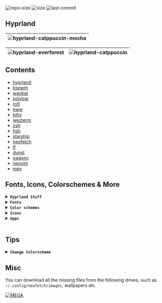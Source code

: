 ![repo-size](https://img.shields.io/github/repo-size/ImRayy/dotfiles?style=for-the-badge&logo=github&color=C9CBFF&logoColor=D9E0EE&labelColor=302D41)
![size](https://img.shields.io/github/languages/code-size/ImRayy/dotfiles?style=for-the-badge&logo=gnu-bash&color=ee999f&logoColor=D9E0EE&labelColor=302D41)
![last-commit](https://img.shields.io/github/last-commit/ImRayy/dotfiles?style=for-the-badge&logo=git&color=8bd5ca&logoColor=D9E0EE&labelColor=302D41)

## Hyprland

| ![hyprland-catppuccin-mocha](https://ik.imagekit.io/rayshold/dotfiles/_config/hypr/hyprland-catppuccin-mocha.webp?updatedAt=1706289641661) |
| --- |

| ![hyprland-everforest](https://ik.imagekit.io/rayshold/dotfiles/_config/hypr/hyprland-everforest.webp?updatedAt=1698346799068) | ![hyprland-catppuccin ](https://ik.imagekit.io/rayshold/dotfiles/hyprland.webp?updatedAt=1680764325650) |
| --- | --- |

## Contents

- [hyprland](https://github.com/ImRayy/dotfiles/tree/master/.config/hypr)
- [bspwm](https://github.com/ImRayy/dotfiles/tree/master/.config/bspwm)
- [waybar](https://github.com/ImRayy/dotfiles/tree/master/.config/waybar)
- [polybar](https://github.com/adi1090x/polybar-themes)
- [rofi](https://github.com/ImRayy/dotfiles/tree/master/.config/rofi)
- [eww](https://github.com/ImRayy/dotfiles/tree/master/.config/eww/applets)
- [kitty](https://github.com/ImRayy/dotfiles/tree/master/.config/kitty)
- [wezterm](https://github.com/ImRayy/dotfiles/tree/master/.config/wezterm)
- [zsh](https://github.com/ImRayy/dotfiles/tree/master/.config/zsh)
- [fish](https://github.com/ImRayy/dotfiles/tree/master/.config/fish)
- [starship](https://github.com/ImRayy/dotfiles/blob/master/.config/starship.toml)
- [neofetch](https://github.com/ImRayy/dotfiles/blob/master/.config/neofetch)
- [lf](https://github.com/ImRayy/dotfiles/blob/master/.config/lf)
- [dunst](https://github.com/ImRayy/dotfiles/blob/master/.config/dunst)
- [swaync](https://github.com/ImRayy/dotfiles/tree/master/.config/swaync)
- [neovim](https://github.com/ImRayy/dotfiles/blob/master/.config/nvim)
- [mpv](https://github.com/ImRayy/dotfiles/tree/master/.config/mpv)

## Fonts, Icons, Colorschemes & More

<details>
<summary><b><code>Hyprland Stuff</code></b></summary>
    <ul>
        <li>sww</li>
        <li>grim</li>
        <li>slurp</li>
        <li>swaylock</li>
        <li>wf-recorder</li>
        <li>cliphist</li>
        <li>hyprpicker</li>
        <li>polkit-gnome</li>
    </ul>
</details>
<details>
<summary><b><code>Fonts</code></b></summary>
    <ul>
        <li>Cartograph CF</li>
        <li>CaskaydiaCove Nerd Font</li> 
        <li>Open Sans</li>
        <li>Font Awesome</li>
    </ul>
</details>
<details>
<summary><b><code>Color schemes</code></b></summary>
    <ul>
        <li>Catppuccin  Mocha</li>
        <li>Everforest</li>
        <li>Nightowl</li>
    </ul>
</details>
<details>
<summary><b><code>Icons</code></b></summary>
    <ul>
        <li><b>Mouse Cursor: </b>Bibata Modern Ice</li>
        <li><b>Apps: </b>Papirus</li>
    </ul>
</details>
<details>
<summary><b><code>Apps</code></b></summary>
    <ul>
        <li><b>📁 File Manager: </b>lf (tui) & nemo (gui)</li>
        <li><b>🧑‍💻 Code Editor: </b>Neovim & Vscode like most</li>
        <li><b>📽 Video Player: </b>MPV</li>
        <li><b>🎵 Music Player: </b>Tauon Music Box</li>
        <li><b>🗿 Emoji Picker: </b>rofi-emoji</li>
        <li><b>📔 Note Taking: </b>Obsidian, Neovim (with <code>telekasten.nvim</code> plugin)</li>
    </ul>
</details>
<br>

## Tips

<details>
<summary><code><b>Change Colorscheme</b></code></summary>
<br>
There isn't an easy script to change the colorscheme yet, but in the future, if the list of colorschemes grows, I'll make sure to include one. For now, you can manually change the colorscheme of each component. Follow along...
<h4>Waybar</h4>
Edit <code>~/.config/hypr/startup.conf</code> and replace <code>~/.config/waybar/launch.sh [--everforest/--nightowl]</code>, Why Nightowl? Well, it's my own colorscheme inspired by Catppuccin Mocha and the color palette of Tailwind CSS. Maybe in the future, I'll change it. For now, I couldn't think of any other names.

<h4>Neovim</h4>
Just change <code>vim.cmd.colorscheme("everforest")</code> this line in <code>~/.config/nvim/init.lua</code> to whatever colorscheme you prefer or use <code>Telescope colorscheme</code> to check or switch between available colorschemes.

<h4>Swaync</h4>
Uncomment either of lines in <code>~/.config/swaync/style.css</code>

<pre>
<code >
/* @import "./colorschemes/nightowl.css"; */
@import "./colorschemes/everforest.css";
</code>
</pre>

<h4>Kitty</h4>
With kitty I'm using unmodified Catppuccin Mocha theme, not nightowl

Change <code>include themes/everforest.conf</code> in <code>~/.config/kitty/kitty.conf</code>

<h4>Hyprland</h4>
I haven't made major color changes in Hyprland, but there are two variables you can modify in <code>~/.config/hypr/hyprland.conf</code>. <code>$active_border</code> & <code>$inactive_border</code>

<h4>zsh</h4>
Even though it's not necessary to change the zsh colorscheme if you're using the same colorscheme as your terminal, if you still want to, add any of the following to <code>~/.config/zsh/zsh_plugins</code> > <code>single_file_plugins=()</code>
<ul>
<li><code>catppuccin/zsh-syntax-highlighting/main/themes/catppuccin_mocha-zsh-syntax-highlighting.zsh</code></li>
<li><code>sainnhe/dotfiles/master/.zsh-theme/everforest-dark.zsh</code></li>
</ul>
</details>

## Misc

You can download all the missing files from the following drives, such as `~/.config/neofetch/images`, wallpapers etc.

[![MEGA](https://img.shields.io/badge/MEGA-D9272E?logo=mega&style=for-the-badge)](https://mega.nz/folder/b4xzlJaA#7ThCdDHl5FgxrBs00MmcSQ)
